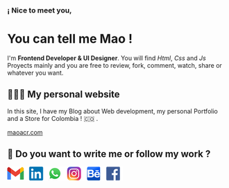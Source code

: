 ### ¡ Nice to meet you,
# You can tell me **Mao** ! 

I'm **Frontend Developer & UI Designer**. You will find _Html_, _Css_ and _Js_ Proyects mainly and you are free to review, fork, comment, watch, share or whatever you want.
  
  
## 👨🏻‍💻  My personal website

In this site, I have my Blog about Web development, my personal Portfolio and a Store for Colombia ! 🇨🇴 .  

[maoacr.com](https://maoacr.com)
  
  
## 💬 Do you want to write me or follow my work ?
[![Icono de G-mail](./src/icons/gmail.png)](mailto:maoacr@gmail.com)[![Icono de LinkedIn](./src/icons/linkedin.png)](https://www.linkedin.com/in/maoacr/)[![Icono de Whatsapp](./src/icons/whatsapp.png)](https://wa.link/fgmhe9)[![Icono de Instagram](./src/icons/instagram.png)](https://www.instagram.com/maoacr/)[![Icono de Behance](./src/icons/behance.png)](https://www.behance.net/mariocrespo)[![Icono de Facebook](./src/icons/facebook.png)](https://www.facebook.com/maoacr)
